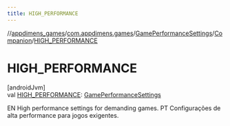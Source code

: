 ```yaml
---
title: HIGH_PERFORMANCE
---
```

//[appdimens_games](../../../../index.html)/[com.appdimens.games](../../index.html)/[GamePerformanceSettings](../index.html)/[Companion](index.html)/[HIGH_PERFORMANCE](-h-i-g-h_-p-e-r-f-o-r-m-a-n-c-e.html)



# HIGH_PERFORMANCE



[androidJvm]\
val [HIGH_PERFORMANCE](-h-i-g-h_-p-e-r-f-o-r-m-a-n-c-e.html): [GamePerformanceSettings](../index.html)



EN High performance settings for demanding games. PT Configurações de alta performance para jogos exigentes.



